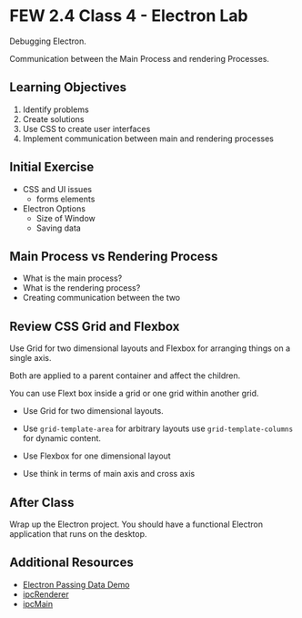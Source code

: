# FEW 2.4 Class 4 - Electron Lab

Debugging Electron. 

Communication between the Main Process and rendering Processes. 

## Learning Objectives

1. Identify problems 
1. Create solutions
1. Use CSS to create user interfaces 
1. Implement communication between main and rendering processes

## Initial Exercise

- CSS and UI issues
	- forms elements
- Electron Options 
	- Size of Window
	- Saving data

## Main Process vs Rendering Process

- What is the main process? 
- What is the rendering process? 
- Creating communication between the two

## Review CSS Grid and Flexbox

Use Grid for two dimensional layouts and Flexbox for arranging things on a single axis. 

Both are applied to a parent container and affect the children. 

You can use Flext box inside a grid or one grid within another grid. 

- Use Grid for two dimensional layouts.
- Use `grid-template-area` for arbitrary layouts use `grid-template-columns` for dynamic content. 

- Use Flexbox for one dimensional layout
- Use think in terms of main axis and cross axis

## After Class

Wrap up the Electron project. You should have a functional Electron application that runs on the desktop. 

## Additional Resources

- [Electron Passing Data Demo](https://github.com/soggybag/electron-passing-data-demo)
- [ipcRenderer](https://electronjs.org/docs/api/ipc-renderer)
- [ipcMain](https://electronjs.org/docs/api/ipc-main)
